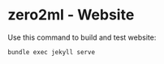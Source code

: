 # zero2ml - Website

Use this command to build and test website:
```shell
bundle exec jekyll serve
```
